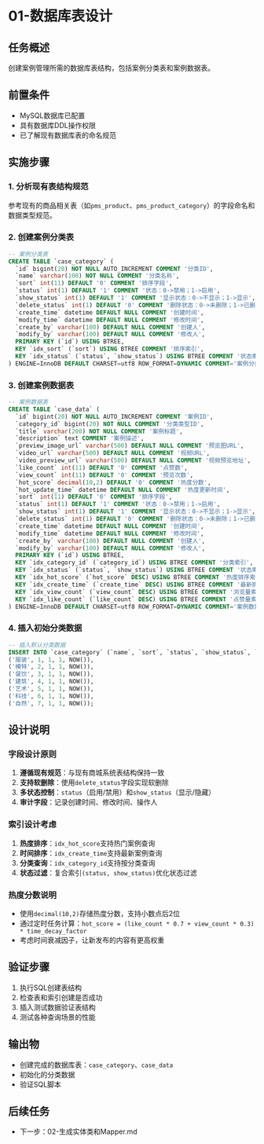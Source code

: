 # 01-数据库表设计

## 任务概述
创建案例管理所需的数据库表结构，包括案例分类表和案例数据表。

## 前置条件
- MySQL数据库已配置
- 具有数据库DDL操作权限
- 已了解现有数据库表的命名规范

## 实施步骤

### 1. 分析现有表结构规范
参考现有的商品相关表（如`pms_product`、`pms_product_category`）的字段命名和数据类型规范。

### 2. 创建案例分类表
```sql
-- 案例分类表
CREATE TABLE `case_category` (
  `id` bigint(20) NOT NULL AUTO_INCREMENT COMMENT '分类ID',
  `name` varchar(100) NOT NULL COMMENT '分类名称',
  `sort` int(11) DEFAULT '0' COMMENT '排序字段',
  `status` int(1) DEFAULT '1' COMMENT '状态：0->禁用；1->启用',
  `show_status` int(1) DEFAULT '1' COMMENT '显示状态：0->不显示；1->显示',
  `delete_status` int(1) DEFAULT '0' COMMENT '删除状态：0->未删除；1->已删除',
  `create_time` datetime DEFAULT NULL COMMENT '创建时间',
  `modify_time` datetime DEFAULT NULL COMMENT '修改时间',
  `create_by` varchar(100) DEFAULT NULL COMMENT '创建人',
  `modify_by` varchar(100) DEFAULT NULL COMMENT '修改人',
  PRIMARY KEY (`id`) USING BTREE,
  KEY `idx_sort` (`sort`) USING BTREE COMMENT '排序索引',
  KEY `idx_status` (`status`, `show_status`) USING BTREE COMMENT '状态索引'
) ENGINE=InnoDB DEFAULT CHARSET=utf8 ROW_FORMAT=DYNAMIC COMMENT='案例分类表';
```

### 3. 创建案例数据表
```sql
-- 案例数据表
CREATE TABLE `case_data` (
  `id` bigint(20) NOT NULL AUTO_INCREMENT COMMENT '案例ID',
  `category_id` bigint(20) NOT NULL COMMENT '分类类型ID',
  `title` varchar(200) NOT NULL COMMENT '案例标题',
  `description` text COMMENT '案例描述',
  `preview_image_url` varchar(500) DEFAULT NULL COMMENT '预览图URL',
  `video_url` varchar(500) DEFAULT NULL COMMENT '视频URL',
  `video_preview_url` varchar(500) DEFAULT NULL COMMENT '视频预览地址',
  `like_count` int(11) DEFAULT '0' COMMENT '点赞数',
  `view_count` int(11) DEFAULT '0' COMMENT '预览次数',
  `hot_score` decimal(10,2) DEFAULT '0' COMMENT '热度分数',
  `hot_update_time` datetime DEFAULT NULL COMMENT '热度更新时间',
  `sort` int(11) DEFAULT '0' COMMENT '排序字段',
  `status` int(1) DEFAULT '1' COMMENT '状态：0->禁用；1->启用',
  `show_status` int(1) DEFAULT '1' COMMENT '显示状态：0->不显示；1->显示',
  `delete_status` int(1) DEFAULT '0' COMMENT '删除状态：0->未删除；1->已删除',
  `create_time` datetime DEFAULT NULL COMMENT '创建时间',
  `modify_time` datetime DEFAULT NULL COMMENT '修改时间',
  `create_by` varchar(100) DEFAULT NULL COMMENT '创建人',
  `modify_by` varchar(100) DEFAULT NULL COMMENT '修改人',
  PRIMARY KEY (`id`) USING BTREE,
  KEY `idx_category_id` (`category_id`) USING BTREE COMMENT '分类索引',
  KEY `idx_status` (`status`, `show_status`) USING BTREE COMMENT '状态索引',
  KEY `idx_hot_score` (`hot_score` DESC) USING BTREE COMMENT '热度排序索引',
  KEY `idx_create_time` (`create_time` DESC) USING BTREE COMMENT '最新排序索引',
  KEY `idx_view_count` (`view_count` DESC) USING BTREE COMMENT '浏览量索引',
  KEY `idx_like_count` (`like_count` DESC) USING BTREE COMMENT '点赞量索引'
) ENGINE=InnoDB DEFAULT CHARSET=utf8 ROW_FORMAT=DYNAMIC COMMENT='案例数据表';
```

### 4. 插入初始分类数据
```sql
-- 插入默认分类数据
INSERT INTO `case_category` (`name`, `sort`, `status`, `show_status`, `create_time`) VALUES
('服装', 1, 1, 1, NOW()),
('模特', 2, 1, 1, NOW()),
('餐饮', 3, 1, 1, NOW()),
('建筑', 4, 1, 1, NOW()),
('艺术', 5, 1, 1, NOW()),
('科技', 6, 1, 1, NOW()),
('自然', 7, 1, 1, NOW());
```

## 设计说明

### 字段设计原则
1. **遵循现有规范**：与现有商城系统表结构保持一致
2. **支持软删除**：使用`delete_status`字段实现软删除
3. **多状态控制**：`status`（启用/禁用）和`show_status`（显示/隐藏）
4. **审计字段**：记录创建时间、修改时间、操作人

### 索引设计考虑
1. **热度排序**：`idx_hot_score`支持热门案例查询
2. **时间排序**：`idx_create_time`支持最新案例查询
3. **分类查询**：`idx_category_id`支持按分类查询
4. **状态过滤**：复合索引`(status, show_status)`优化状态过滤

### 热度分数说明
- 使用`decimal(10,2)`存储热度分数，支持小数点后2位
- 通过定时任务计算：`hot_score = (like_count * 0.7 + view_count * 0.3) * time_decay_factor`
- 考虑时间衰减因子，让新发布的内容有更高权重

## 验证步骤
1. 执行SQL创建表结构
2. 检查表和索引创建是否成功
3. 插入测试数据验证表结构
4. 测试各种查询场景的性能

## 输出物
- 创建完成的数据库表：`case_category`、`case_data`
- 初始化的分类数据
- 验证SQL脚本

## 后续任务
- 下一步：02-生成实体类和Mapper.md